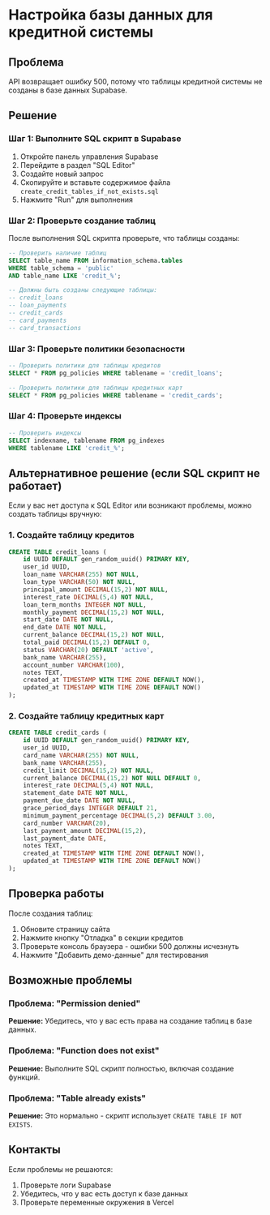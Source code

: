 # Настройка базы данных для кредитной системы

## Проблема
API возвращает ошибку 500, потому что таблицы кредитной системы не созданы в базе данных Supabase.

## Решение

### Шаг 1: Выполните SQL скрипт в Supabase

1. Откройте панель управления Supabase
2. Перейдите в раздел "SQL Editor"
3. Создайте новый запрос
4. Скопируйте и вставьте содержимое файла `create_credit_tables_if_not_exists.sql`
5. Нажмите "Run" для выполнения

### Шаг 2: Проверьте создание таблиц

После выполнения SQL скрипта проверьте, что таблицы созданы:

```sql
-- Проверить наличие таблиц
SELECT table_name FROM information_schema.tables 
WHERE table_schema = 'public' 
AND table_name LIKE 'credit_%';

-- Должны быть созданы следующие таблицы:
-- credit_loans
-- loan_payments
-- credit_cards
-- card_payments
-- card_transactions
```

### Шаг 3: Проверьте политики безопасности

```sql
-- Проверить политики для таблицы кредитов
SELECT * FROM pg_policies WHERE tablename = 'credit_loans';

-- Проверить политики для таблицы кредитных карт
SELECT * FROM pg_policies WHERE tablename = 'credit_cards';
```

### Шаг 4: Проверьте индексы

```sql
-- Проверить индексы
SELECT indexname, tablename FROM pg_indexes 
WHERE tablename LIKE 'credit_%';
```

## Альтернативное решение (если SQL скрипт не работает)

Если у вас нет доступа к SQL Editor или возникают проблемы, можно создать таблицы вручную:

### 1. Создайте таблицу кредитов

```sql
CREATE TABLE credit_loans (
    id UUID DEFAULT gen_random_uuid() PRIMARY KEY,
    user_id UUID,
    loan_name VARCHAR(255) NOT NULL,
    loan_type VARCHAR(50) NOT NULL,
    principal_amount DECIMAL(15,2) NOT NULL,
    interest_rate DECIMAL(5,4) NOT NULL,
    loan_term_months INTEGER NOT NULL,
    monthly_payment DECIMAL(15,2) NOT NULL,
    start_date DATE NOT NULL,
    end_date DATE NOT NULL,
    current_balance DECIMAL(15,2) NOT NULL,
    total_paid DECIMAL(15,2) DEFAULT 0,
    status VARCHAR(20) DEFAULT 'active',
    bank_name VARCHAR(255),
    account_number VARCHAR(100),
    notes TEXT,
    created_at TIMESTAMP WITH TIME ZONE DEFAULT NOW(),
    updated_at TIMESTAMP WITH TIME ZONE DEFAULT NOW()
);
```

### 2. Создайте таблицу кредитных карт

```sql
CREATE TABLE credit_cards (
    id UUID DEFAULT gen_random_uuid() PRIMARY KEY,
    user_id UUID,
    card_name VARCHAR(255) NOT NULL,
    bank_name VARCHAR(255),
    credit_limit DECIMAL(15,2) NOT NULL,
    current_balance DECIMAL(15,2) NOT NULL DEFAULT 0,
    interest_rate DECIMAL(5,4) NOT NULL,
    statement_date DATE NOT NULL,
    payment_due_date DATE NOT NULL,
    grace_period_days INTEGER DEFAULT 21,
    minimum_payment_percentage DECIMAL(5,2) DEFAULT 3.00,
    card_number VARCHAR(20),
    last_payment_amount DECIMAL(15,2),
    last_payment_date DATE,
    notes TEXT,
    created_at TIMESTAMP WITH TIME ZONE DEFAULT NOW(),
    updated_at TIMESTAMP WITH TIME ZONE DEFAULT NOW()
);
```

## Проверка работы

После создания таблиц:

1. Обновите страницу сайта
2. Нажмите кнопку "Отладка" в секции кредитов
3. Проверьте консоль браузера - ошибки 500 должны исчезнуть
4. Нажмите "Добавить демо-данные" для тестирования

## Возможные проблемы

### Проблема: "Permission denied"
**Решение:** Убедитесь, что у вас есть права на создание таблиц в базе данных.

### Проблема: "Function does not exist"
**Решение:** Выполните SQL скрипт полностью, включая создание функций.

### Проблема: "Table already exists"
**Решение:** Это нормально - скрипт использует `CREATE TABLE IF NOT EXISTS`.

## Контакты

Если проблемы не решаются:
1. Проверьте логи Supabase
2. Убедитесь, что у вас есть доступ к базе данных
3. Проверьте переменные окружения в Vercel 